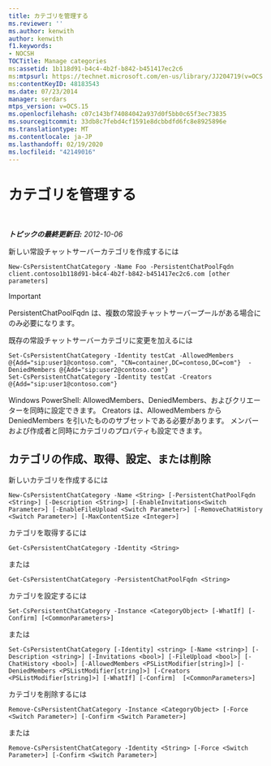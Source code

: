 ```yaml
---
title: カテゴリを管理する
ms.reviewer: ''
ms.author: kenwith
author: kenwith
f1.keywords:
- NOCSH
TOCTitle: Manage categories
ms:assetid: 1b118d91-b4c4-4b2f-b842-b451417ec2c6
ms:mtpsurl: https://technet.microsoft.com/en-us/library/JJ204719(v=OCS.15)
ms:contentKeyID: 48183543
ms.date: 07/23/2014
manager: serdars
mtps_version: v=OCS.15
ms.openlocfilehash: c07c143bf74084042a937d0f5bb0c65f3ec73835
ms.sourcegitcommit: 33db8c7febd4cf1591e8dcbbdfd6fc8e8925896e
ms.translationtype: MT
ms.contentlocale: ja-JP
ms.lasthandoff: 02/19/2020
ms.locfileid: "42149016"
---
```

<div data-xmlns="http://www.w3.org/1999/xhtml">

<div class="topic" data-xmlns="http://www.w3.org/1999/xhtml" data-msxsl="urn:schemas-microsoft-com:xslt" data-cs="http://msdn.microsoft.com/">

<div data-asp="https://msdn2.microsoft.com/asp">

# <a name="manage-categories"></a>カテゴリを管理する

</div>

<div id="mainSection">

<div id="mainBody">

<span> </span>

_**トピックの最終更新日:** 2012-10-06_

新しい常設チャットサーバーカテゴリを作成するには

    New-CsPersistentChatCategory -Name Foo -PersistentChatPoolFqdn client.contoso1b118d91-b4c4-4b2f-b842-b451417ec2c6.com [other parameters]

<div>


> [!IMPORTANT]  
> PersistentChatPoolFqdn は、複数の常設チャットサーバープールがある場合にのみ必要になります。



</div>

既存の常設チャットサーバーカテゴリに変更を加えるには

    Set-CsPersistentChatCategory -Identity testCat -AllowedMembers @{Add="sip:user1@contoso.com", "CN=container,DC=contoso,DC=com"}  -DeniedMembers @{Add="sip:user2@contoso.com"}
    Set-CsPersistentChatCategory -Identity testCat -Creators @{Add="sip:user1@contoso.com"}

Windows PowerShell: AllowedMembers、DeniedMembers、およびクリエーターを同時に設定できます。 Creators は、AllowedMembers から DeniedMembers を引いたもののサブセットである必要があります。 メンバーおよび作成者と同時にカテゴリのプロパティも設定できます。

<div>

## <a name="create-get-set-or-remove-a-category"></a>カテゴリの作成、取得、設定、または削除

新しいカテゴリを作成するには

    New-CsPersistentChatCategory -Name <String> [-PersistentChatPoolFqdn <String>] [-Description <String>] [-EnableInvitations<Switch Parameter>] [-EnableFileUpload <Switch Parameter>] [-RemoveChatHistory <Switch Parameter>] [-MaxContentSize <Integer>]

カテゴリを取得するには

    Get-CsPersistentChatCategory -Identity <String>

または

    Get-CsPersistentChatCategory -PersistentChatPoolFqdn <String>

カテゴリを設定するには

    Set-CsPersistentChatCategory -Instance <CategoryObject> [-WhatIf] [-Confirm] [<CommonParameters>]

または

    Set-CsPersistentChatCategory [-Identity] <string> [-Name <string>] [-Description <string>] [-Invitations <bool>] [-FileUpload <bool>] [-ChatHistory <bool>] [-AllowedMembers <PSListModifier[string]>] [-DeniedMembers <PSListModifier[string]>] [-Creators <PSListModifier[string]>] [-WhatIf] [-Confirm]  [<CommonParameters>]

カテゴリを削除するには

    Remove-CsPersistentChatCategory -Instance <CategoryObject> [-Force <Switch Parameter>] [-Confirm <Switch Parameter>]

または

    Remove-CsPersistentChatCategory -Identity <String> [-Force <Switch Parameter>] [-Confirm <Switch Parameter>]

</div>

</div>

<span> </span>

</div>

</div>

</div>

